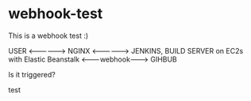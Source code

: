 # webhook-test

This is a webhook test :)

USER <------> NGINX <------> JENKINS, BUILD SERVER on EC2s with Elastic Beanstalk <---webhook---> GIHBUB

Is it triggered?

test
